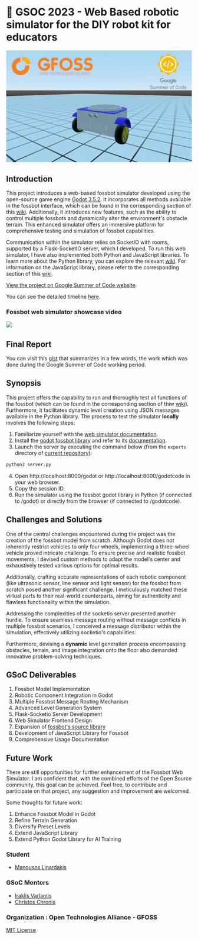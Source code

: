 
# :robot: GSOC 2023 - Web Based robotic simulator for the DIY robot kit for educators

![simple robot](./images/simple.png)

## Introduction

This project introduces a web-based fossbot simulator developed using the open-source game engine [Godot 3.5.2](https://godotengine.org/). It incorporates all methods available in the fossbot interface, which can be found in the corresponding section of this [wiki](https://github.com/chronis10/fossbot-source/wiki). Additionally, it introduces new features, such as the ability to control multiple fossbots and dynamically alter the environment's obstacle terrain. This enhanced simulator offers an immersive platform for comprehensive testing and simulation of fossbot capabilities.

Communication within the simulator relies on SocketIO with rooms, supported by a Flask-SocketIO server, which I developed. To run this web simulator, I have also implemented both Python and JavaScript libraries. To learn more about the Python library, you can explore the relevant [wiki](https://github.com/chronis10/fossbot-source/wiki). For information on the JavaScript library, please refer to the corresponding section of this [wiki](https://github.com/eellak/fossbot-web-simulator/wiki).


[View the project on Google Summer of Code website](https://summerofcode.withgoogle.com/programs/2023/projects/xsxF9klm).

You can see the detailed timeline [here](gsoc-timeline.md).


### Fossbot web simulator showcase video

[![](https://i.ytimg.com/vi/PzgRiEij-f4/hqdefault.jpg?sqp=-oaymwE1CKgBEF5IVfKriqkDKAgBFQAAiEIYAXABwAEG8AEB-AH-CYAC0AWKAgwIABABGA8gZShNMA8=\u0026rs=AOn4CLD1mxyoLkQj_b-rl-9ZMsYb6Pohqg)](https://youtu.be/PzgRiEij-f4 "")

Final Report
------------

You can visit this [gist](https://gist.github.com/manouslinard/29b2decf4b88e6e0919c81c993969ba0) that summarizes in a few words, the work which was done during the Google Summer of Code working period.


Synopsis
--------

This project offers the capability to run and thoroughly test all functions of the fossbot (which can be found in the corresponding section of thiw [wiki](https://github.com/chronis10/fossbot-source/wiki)). Furthermore, it facilitates dynamic level creation using JSON messages available in the Python library. The process to test the simulator **locally** involves the following steps:

1. Familiarize yourself with the [web simulator documentation](https://github.com/eellak/fossbot-web-simulator/wiki).
2. Install the [godot fossbot library](https://github.com/chronis10/fossbot-source) and refer to its [documentation](https://github.com/chronis10/fossbot-source/wiki).
3. Launch the server by executing the command below (from the `exports` directory of [current repository](https://github.com/eellak/fossbot-web-simulator)):
```bash
python3 server.py
```
4. Open http://localhost:8000/godot or http://localhost:8000/godotcode in your web browser.
5. Copy the session ID.
6. Run the simulator using the fossbot godot library in Python (if connected to /godot) or directly from the browser (if connected to /godotcode).


Challenges and Solutions
--------

One of the central challenges encountered during the project was the creation of the fossbot model from scratch. Although Godot does not inherently restrict vehicles to only four wheels, implementing a three-wheel vehicle proved intricate challenge. To ensure precise and realistic fossbot movements, I devised custom methods to adapt the model's center and exhaustively tested various options for optimal results.

Additionally, crafting accurate representations of each robotic component (like ultrasonic sensor, line sensor and light sensor) for the fossbot from scratch posed another significant challenge. I meticulously matched these virtual parts to their real-world counterparts, aiming for authenticity and flawless functionality within the simulation.

Addressing the complexities of the socketio server presented another hurdle. To ensure seamless message routing without message conflicts in multiple fossbot scenarios, I conceived a message distributor within the simulation, effectively utilizing socketio's capabilities.

Furthermore, devising a **dynamic** level generation process encompassing obstacles, terrain, and image integration onto the floor also demanded innovative problem-solving techniques.


GSoC Deliverables
------------

1. Fossbot Model Implementation
2. Robotic Component Integration in Godot
3. Multiple Fossbot Message Routing Mechanism
4. Advanced Level Generation System
5. Flask-Socketio Server Development
6. Web Simulator Frontend Design
7. Expansion of [fossbot's source library](https://github.com/chronis10/fossbot-source)
8. Development of JavaScript Library for Fossbot
9. Comprehensive Usage Documentation


Future Work
------------

There are still opportunities for further enhancement of the Fossbot Web Simulator. I am confident that, with the combined efforts of the Open Source community, this goal can be achieved. Feel free, to contribute and participate on that project, any suggestion and improvement are welcomed.

Some thoughts for future work:

1. Enhance Fossbot Model in Godot
2. Refine Terrain Generation
3. Diversify Preset Levels
4. Extend JavaScript Library
5. Extend Python Godot Library for AI Training

### Student

* [Manousos Linardakis](https://github.com/manouslinard)

### GSoC Mentors

* [Iraklis Varlamis](https://github.com/varlamis)
* [Christos Chronis](https://github.com/chronis10)

### Organization :  Open Technologies Alliance - GFOSS 

[MIT License](https://github.com/eellak/fossbot-web-simulator/blob/main/LICENSE)
